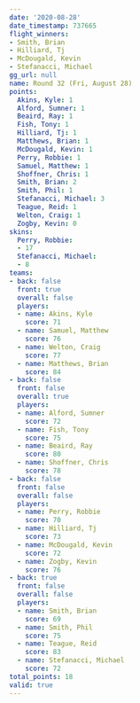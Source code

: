 ```yaml
---
date: '2020-08-28'
date_timestamp: 737665
flight_winners:
- Smith, Brian
- Hilliard, Tj
- McDougald, Kevin
- Stefanacci, Michael
gg_url: null
name: Round 32 (Fri, August 28)
points:
  Akins, Kyle: 1
  Alford, Sumner: 1
  Beaird, Ray: 1
  Fish, Tony: 1
  Hilliard, Tj: 1
  Matthews, Brian: 1
  McDougald, Kevin: 1
  Perry, Robbie: 1
  Samuel, Matthew: 1
  Shoffner, Chris: 1
  Smith, Brian: 2
  Smith, Phil: 1
  Stefanacci, Michael: 3
  Teague, Reid: 1
  Welton, Craig: 1
  Zogby, Kevin: 0
skins:
  Perry, Robbie:
  - 17
  Stefanacci, Michael:
  - 8
teams:
- back: false
  front: true
  overall: false
  players:
  - name: Akins, Kyle
    score: 71
  - name: Samuel, Matthew
    score: 76
  - name: Welton, Craig
    score: 77
  - name: Matthews, Brian
    score: 84
- back: false
  front: false
  overall: true
  players:
  - name: Alford, Sumner
    score: 72
  - name: Fish, Tony
    score: 75
  - name: Beaird, Ray
    score: 80
  - name: Shoffner, Chris
    score: 78
- back: false
  front: false
  overall: false
  players:
  - name: Perry, Robbie
    score: 70
  - name: Hilliard, Tj
    score: 73
  - name: McDougald, Kevin
    score: 72
  - name: Zogby, Kevin
    score: 76
- back: true
  front: false
  overall: false
  players:
  - name: Smith, Brian
    score: 69
  - name: Smith, Phil
    score: 75
  - name: Teague, Reid
    score: 83
  - name: Stefanacci, Michael
    score: 72
total_points: 18
valid: true
---
```

